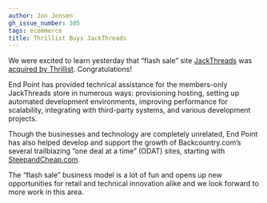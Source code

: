 ```yaml
---
author: Jon Jensen
gh_issue_number: 305
tags: ecommerce
title: Thrillist Buys JackThreads
---
```




We were excited to learn yesterday that “flash sale” site [JackThreads](https://jackthreads.com/) was [acquired by Thrillist](https://techcrunch.com/2010/05/13/thrillist-buys-jackthreads/). Congratulations!

End Point has provided technical assistance for the members-only JackThreads store in numerous ways: provisioning hosting, setting up automated development environments, improving performance for scalability, integrating with third-party systems, and various development projects.

Though the businesses and technology are completely unrelated, End Point has also helped develop and support the growth of Backcountry.com’s several trailblazing “one deal at a time” (ODAT) sites, starting with [SteepandCheap.com](https://www.steepandcheap.com/).

The “flash sale” business model is a lot of fun and opens up new opportunities for retail and technical innovation alike and we look forward to more work in this area.


